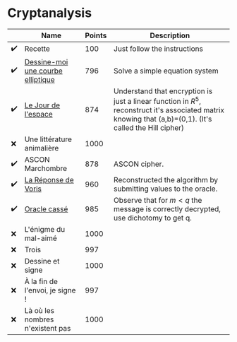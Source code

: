 # Cryptanalysis

|  | Name | Points | Description |
|---|---|---|---|
| :heavy_check_mark: | Recette | 100 | Just follow the instructions |
| :heavy_check_mark: | [Dessine-moi une courbe elliptique](dessine-moi-une-courbe-elliptique/README.md) | 796 | Solve a simple equation system |
| :heavy_check_mark: | [Le Jour de l'espace](le-jour-de-l-espace.md) | 874 | Understand that encryption is just a linear function in $R^5$, reconstruct it's associated matrix knowing that (a,b)=(0,1). (It's called the Hill cipher) |
| :x: | Une littérature animalière | 1000 |  |
| :heavy_check_mark: | ASCON Marchombre | 878 | ASCON cipher. |
| :heavy_check_mark: | [La Réponse de Voris](le-message-de-voris.py) | 960 | Reconstructed the algorithm by submitting values to the oracle. |
| :heavy_check_mark: | [Oracle cassé](oracle-casse/README.md) | 985 | Observe that for $m<q$ the message is correctly decrypted, use dichotomy to get q. |
| :x: | L'énigme du mal-aimé | 1000 |  |
| :x: | Trois | 997 |  |
| :x: | Dessine et signe | 1000 |  |
| :x: | À la fin de l'envoi, je signe ! | 997 |  |
| :x: | Là où les nombres n'existent pas | 1000 |  |
